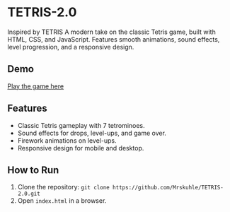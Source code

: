 # TETRIS-2.0
Inspired by TETRIS 
A modern take on the classic Tetris game, built with HTML, CSS, and JavaScript. Features smooth animations, sound effects, level progression, and a responsive design.

## Demo
[Play the game here](https://mrskuhle.github.io/TETRIS-2.0/)

## Features
- Classic Tetris gameplay with 7 tetrominoes.
- Sound effects for drops, level-ups, and game over.
- Firework animations on level-ups.
- Responsive design for mobile and desktop.

## How to Run
1. Clone the repository: `git clone https://github.com/Mrskuhle/TETRIS-2.0.git`
2. Open `index.html` in a browser.




